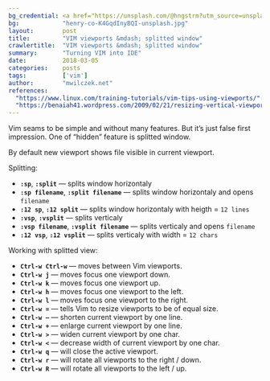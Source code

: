 ```yaml
---
bg_credential: <a href="https://unsplash.com/@hngstrm?utm_source=unsplash&utm_medium=referral&utm_content=creditCopyText">Henry & Co.</a> on <a href="https://unsplash.com/?utm_source=unsplash&utm_medium=referral&utm_content=creditCopyText">Unsplash</a>
bg:            "henry-co-K4GqdInyBQI-unsplash.jpg"
layout:        post
title:         "VIM viewports &mdash; splitted window"
crawlertitle:  "VIM viewports &mdash; splitted window"
summary:       "Turning VIM into IDE"
date:          2018-03-05
categories:    posts
tags:          ['vim']
author:        "mwilczek.net"
references:
  "https://www.linux.com/training-tutorials/vim-tips-using-viewports/":
  "https://benaiah41.wordpress.com/2009/02/21/resizing-vertical-viewports-in-vim/":
---
```


Vim seams to be simple and without many features. But it’s just false first impression. One of “hidden” feature is splitted window.

By default new viewport shows file visible in current viewport.

Splitting:
- **`:sp`**, **`:split`** &mdash; splits window horizontaly
- **`:sp filename`**, **`:split filename`** &mdash; splits window horizontaly and opens `filename`
- **`:12 sp`**, **`:12 split`** &mdash; splits window horizontaly with heigth = `12 lines`
- **`:vsp`**, **`:vsplit`** &mdash; splits verticaly
- **`:vsp filename`**, **`:vsplit filename`** &mdash; splits verticaly and opens `filename`
- **`:12 vsp`**, **`:12 vsplit`** &mdash; splits verticaly with width = `12 chars`

Working with splitted view:
- **`Ctrl-w Ctrl-w`** &mdash; moves between Vim viewports.
- **`Ctrl-w j`** &mdash; moves focus one viewport down.
- **`Ctrl-w k`** &mdash; moves focus one viewport up.
- **`Ctrl-w h`** &mdash; moves focus one viewport to the left.
- **`Ctrl-w l`** &mdash; moves focus one viewport to the right.
- **`Ctrl-w =`** &mdash; tells Vim to resize viewports to be of equal size.
- **`Ctrl-w –`** &mdash; shorten current viewport by one line.
- **`Ctrl-w +`** &mdash; enlarge current viewport by one line.
- **`Ctrl-w >`** &mdash; widen current viewport by one char.
- **`Ctrl-w <`** &mdash; decrease width of current viewport by one char.
- **`Ctrl-w q`** &mdash; will close the active viewport.
- **`Ctrl-w r`** &mdash; will rotate all viewports to the right / down.
- **`Ctrl-w R`** &mdash; will rotate all viewports to the left / up.

